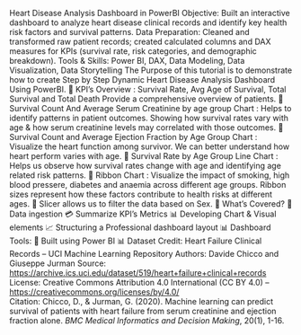 Heart Disease Analysis Dashboard in PowerBI
Objective: Built an interactive dashboard to analyze heart disease clinical records and identify key health risk factors and survival patterns.
Data Preparation: Cleaned and transformed raw patient records; created calculated columns and DAX measures for KPIs (survival rate, risk categories, and demographic breakdown).
Tools & Skills: Power BI, DAX, Data Modeling, Data Visualization, Data Storytelling
The Purpose of this tutorial is to demonstrate how to create Step by Step Dynamic Heart Disease Analysis Dashboard Using PowerBI.
📌 KPI’s Overview : Survival Rate, Avg Age of Survival, Total Survival and Total Death Provide a comprehensive overview of patients.
📌 Survival Count And Average Serum Creatinine by age group Chart : Helps to identify patterns in patient outcomes. Showing how survival rates vary with age & how serum creatinine levels may correlated with those outcomes.
📌 Survival Count and Average Ejection Fraction by Age Group Chart : Visualize the heart function among survivor. We can better understand how heart perform varies with age.
📌 Survival Rate by Age Group Line Chart : Helps us observe how survival rates change with age and identifying age related risk patterns.
📌 Ribbon Chart : Visualize the impact of smoking, high blood pressere, diabetes and anaemia across different age groups. Ribbon sizes represent how these factors contribute to health risks at different ages.
📌 Slicer allows us to filter the data based on Sex.
🚀 What’s Covered?
📝 Data ingestion
💳 Summarize KPI’s Metrics
📊 Developing Chart & Visual elements
📈 Structuring a Professional dashboard layout
📊 Dashboard Tools:
📌 Built using Power BI
📊 Dataset  Credit: Heart Failure Clinical Records – UCI Machine Learning Repository
Authors: Davide Chicco and Giuseppe Jurman
Source: https://archive.ics.uci.edu/dataset/519/heart+failure+clinical+records
License: Creative Commons Attribution 4.0 International (CC BY 4.0) – https://creativecommons.org/licenses/by/4.0/  
Citation:  Chicco, D., & Jurman, G. (2020). Machine learning can predict survival of patients with heart failure from serum creatinine and ejection fraction alone. *BMC Medical Informatics and Decision Making*, 20(1), 1-16.



